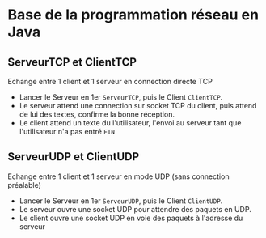 # Base de la programmation réseau en Java

## ServeurTCP et ClientTCP 
Echange entre 1 client et  1 serveur en connection directe TCP
- Lancer le Serveur en 1er `ServeurTCP`, puis le Client `ClientTCP`.
- Le serveur attend une connection sur socket TCP du client, puis attend de lui des textes, confirme la bonne réception.
- Le client attend un texte du l'utilisateur, l'envoi au serveur tant que l'utilisateur n'a pas entré `FIN`

## ServeurUDP et ClientUDP 
Echange entre 1 client et  1 serveur en mode UDP (sans connection préalable)
- Lancer le Serveur en 1er `ServeurUDP`, puis le Client `ClientUDP`.
- Le serveur ouvre une socket UDP pour attendre des paquets en UDP.
- Le client ouvre une socket UDP en voie des paquets à l'adresse du serveur
